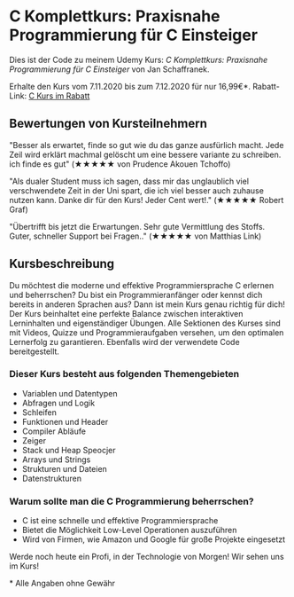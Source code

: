 # C Komplettkurs: Praxisnahe Programmierung für C Einsteiger

Dies ist der Code zu meinem Udemy Kurs:
*C Komplettkurs: Praxisnahe Programmierung für C Einsteiger* von Jan Schaffranek.

Erhalte den Kurs vom 7.11.2020 bis zum 7.12.2020 für nur 16,99€*.
Rabatt-Link: [C Kurs im Rabatt](https://www.udemy.com/course/c-programmierung-praxisnaher-komplettkurs-fur-einsteiger/?couponCode=FRANNECK_NOV_2020)

## Bewertungen von Kursteilnehmern

"Besser als erwartet, finde so gut wie du das ganze ausfürlich macht. Jede Zeil wird erklärt machmal gelöscht um eine bessere variante zu schreiben. ich finde es gut" (★★★★★ von Prudence Akouen Tchoffo)

"Als dualer Student muss ich sagen, dass mir das unglaublich viel verschwendete Zeit in der Uni spart, die ich viel besser auch zuhause nutzen kann. Danke dir für den Kurs! Jeder Cent wert!." (★★★★★ Robert Graf)

"Übertrifft bis jetzt die Erwartungen. Sehr gute Vermittlung des Stoffs. Guter, schneller Support bei Fragen.." (★★★★★ von Matthias Link)

## Kursbeschreibung

Du möchtest die moderne und effektive Programmiersprache C erlernen und beherrschen?
Du bist ein Programmieranfänger oder kennst dich bereits in anderen Sprachen aus?
Dann ist mein Kurs genau richtig für dich! Der Kurs beinhaltet eine perfekte Balance zwischen interaktiven Lerninhalten und eigenständiger Übungen.
Alle Sektionen des Kurses sind mit Videos, Quizze und Programmieraufgaben versehen, um den optimalen Lernerfolg zu garantieren. Ebenfalls wird der verwendete Code bereitgestellt.

### Dieser Kurs besteht aus folgenden Themengebieten

- Variablen und Datentypen
- Abfragen und Logik
- Schleifen
- Funktionen und Header
- Compiler Abläufe
- Zeiger
- Stack und Heap Speocjer
- Arrays und Strings
- Strukturen und Dateien
- Datenstrukturen

### Warum sollte man die C Programmierung beherrschen?

- C ist eine schnelle und effektive Programmiersprache
- Bietet die Möglichkeit Low-Level Operationen auszuführen
- Wird von Firmen, wie Amazon und Google für große Projekte eingesetzt

Werde noch heute ein Profi, in der Technologie von Morgen!
Wir sehen uns im Kurs!


\* Alle Angaben ohne Gewähr
